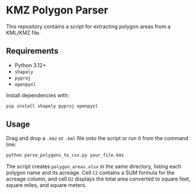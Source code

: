 # KMZ Polygon Parser

This repository contains a script for extracting polygon areas from a KML/KMZ file.

## Requirements

- Python 3.12+
- `shapely`
- `pyproj`
- `openpyxl`

Install dependencies with:

```bash
pip install shapely pyproj openpyxl
```

## Usage

Drag and drop a `.kmz` or `.kml` file onto the script or run it from the command line:

```bash
python parse_polygons_to_csv.py your_file.kmz
```

The script creates `polygon_areas.xlsx` in the same directory, listing each polygon name and its acreage. Cell `C2` contains a SUM formula for the acreage column, and cell `D2` displays the total area converted to square feet, square miles, and square meters.
